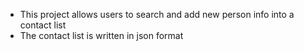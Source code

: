 - This project allows users to search and add new person info into a contact list
- The contact list is written in json format